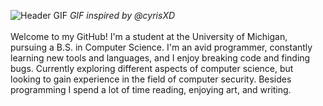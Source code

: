 ![Header GIF](https://github.com/jushutch/jushutch/blob/minimal-white/minimal-white-header.gif)
*GIF inspired by @cyrisXD*<br><br>
Welcome to my GitHub! I'm a student at the University of Michigan, pursuing a B.S. in Computer Science. I'm an avid programmer, constantly learning new tools and languages, and I enjoy breaking code and finding bugs. Currently exploring different aspects of computer science, but looking to gain experience in the field of computer security. Besides programming I spend a lot of time reading, enjoying art, and writing.

<!--
**jushutch/jushutch** is a ✨ _special_ ✨ repository because its `README.md` (this file) appears on your GitHub profile.

Here are some ideas to get you started:

- 🔭 I’m currently working on ...
- 🌱 I’m currently learning ...
- 👯 I’m looking to collaborate on ...
- 🤔 I’m looking for help with ...
- 💬 Ask me about ...
- 📫 How to reach me: ...
- 😄 Pronouns: ...
- ⚡ Fun fact: ...
-->
